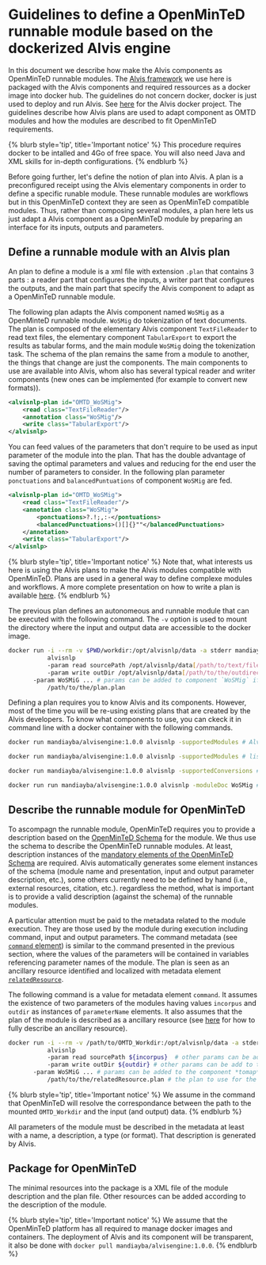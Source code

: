 


# Guidelines to define a OpenMinTeD runnable module based on the dockerized Alvis engine 
In this document we describe how make the Alvis components as OpenMinTeD runnable modules. The [Alvis framework](https://github.com/Bibliome/alvisnlp) we use here is packaged with the Alvis components and required ressources as a docker image into docker hub. The guidelines do not concern docker, docker is just used to deploy and run Alvis. See [here](https://github.com/openminted/alvis-docker) for the Alvis docker project. The guidelines describe how Alvis plans are used to adapt component as OMTD modules and how the modules are described to fit OpenMinTeD requirements.

{% blurb style='tip', title='Important notice' %}
This procedure requires docker to be intalled and 4Go of free space. You will also need Java and XML skills for in-depth configurations.
{% endblurb %}

Before going further, let's define the notion of plan into Alvis. A plan is a preconfigured receipt using the Alvis elementary components in order to define a specific runable module. These runnable modules are workflows but in this OpenMinTeD context they are seen as OpenMinTeD compatible modules. Thus, rather than composing several modules, a plan here lets us just adapt a Alvis component as a OpenMinTeD module by preparing an interface for its inputs, outputs and parameters.

## Define a runnable module with an Alvis plan
An plan to define a module is a xml file with extension `.plan` that contains 3 parts : a reader part that configures the inputs, a writer part that configures the outputs, and the main part that specify the Alvis component to adapt as a OpenMinTeD runnable module.

The following plan adapts the Alvis component named `WoSMig` as a OpenMinteD runnable module. `WoSMig` do tokenization of text documents. The plan is composed of the elementary Alvis component `TextFileReader` to read text files, the elementary component `TabularExport` to export the results as tabular forms, and the main module `WoSMig` doing the tokenization task. The schema of the plan remains the same from a module to another, the things that change are just the components. The main components to use are available into Alvis, whom also has several typical reader and writer components (new ones can be implemented (for example to convert new formats)). 

```xml
<alvisnlp-plan id="OMTD_WoSMig">
	<read class="TextFileReader"/>
	<annotation class="WoSMig"/>
	<write class="TabularExport"/>
</alvisnlp>
```

You can feed values of the parameters that don't require to be used as input parameter of the module into the plan. That has the double advantage of saving the optimal parameters and values and reducing for the end user the number of parameters to consider. In the following plan parameter `ponctuations` and `balancedPuntuations` of component `WoSMig` are fed.


```xml
<alvisnlp-plan id="OMTD_WoSMig">
	<read class="TextFileReader"/>
	<annotation class="WoSMig">
  		<ponctuations>?.!;,:-</pontuations>
  		<balancedPunctuations>()[]{}""</balancedPunctuations>
	</annotation>
	<write class="TabularExport"/>
</alvisnlp>
```

{% blurb style='tip', title='Important notice' %}
Note that, what interests us here is using the Alvis plans to make the Alvis modules compatible with OpenMinTeD. Plans are used in a general way to define complexe modules and workflows. A more complete presentation on how to write a plan is available [here](https://github.com/Bibliome/alvisnlp/wiki/Writing-plans). 
{% endblurb %}


The previous plan defines an autonomeous and runnable module that can be executed with the following command. The `-v` option is used to mount the directory where the input and output data are accessible to the docker image.   

```bash
docker run -i --rm -v $PWD/workdir:/opt/alvisnlp/data -a stderr mandiayba/alvisengine:1.0.0 
           alvisnlp
           -param read sourcePath /opt/alvisnlp/data[/path/to/text/files]  # `sourcePath` to locate input by component `TextFileReader`
           -param write outDir /opt/alvisnlp/data[/path/to/the/outdirectory/] # `outDir` to locate output by component `TabularExport` 
	   -param WoSMiG ... # params can be added to component `WoSMig` if needed
           /path/to/the/plan.plan
```


Defining a plan requires you to know Alvis and its components. However, most of the time you will be re-using existing plans that are created by the Alvis developers. To know what components to use, you can ckeck it in command line with a docker container with the following commands.

```bash
docker run mandiayba/alvisengine:1.0.0 alvisnlp -supportedModules # Alvis general help

docker run mandiayba/alvisengine:1.0.0 alvisnlp -supportedModules # list modules, including some typical readers and writers

docker run mandiayba/alvisengine:1.0.0 alvisnlp -supportedConversions # list more complex converters

docker run run mandiayba/alvisengine:1.0.0 alvisnlp -moduleDoc WoSMig # a user-document of component named `WoSMig` 

```


## Describe the runnable module for OpenMinTeD

To ascompagn the runnable module, OpenMinTeD requires you to provide a description based on the [OpenMinTeD Schema](https://guidelines.openminted.eu/the_omtd-share_metadata_schema.html) for the module. We thus use the schema to describe the OpenMinTeD runnable modules. At least, description instances of the [mandatory elements of the OpenMinTeD Schema](https://guidelines.openminted.eu/guidelines_for_providers_of_sw_resources/recommended_schema_for_sw_resources.html) are required. Alvis  automatically generates some element instances of the schema (module name and presentation, input and output parameter description, etc.), some others currently need to be defined by hand (i.e., external resources, citation, etc.). regardless the method, what is important is to provide a valid description (against the schema) of the runnable modules.

A particular attention must be paid to the metadata related to the module execution. They are those used by the module during execution including command, input and output parameters. The command metadata (see [`command` element](https://guidelines.openminted.eu/components_command.html)) is similar to the command presented in the previous section, where the values of the parameters will be contained in variables referencing parameter names of the module. The plan is seen as an ancillary resource identified and localized with metadata element [`relatedResource`](https://guidelines.openminted.eu/compoments_relatedResource.md). 

The following command is a value for metadata element `command`. It assumes the existence of two parameters of the modules having values `incorpus` and `outdir` as instances of `parameterName` elements. It also assumes that the plan of the module is described as a ancillary resource (see [here](https://guidelines.openminted.eu/guidelines_for_providers_of_ancillary_resources/)  for how to fully describe an ancillary resource). 

```bash
docker run -i --rm -v /path/to/OMTD_Workdir:/opt/alvisnlp/data -a stderr mandiayba/alvisengine:1.0.0 
           alvisnlp
           -param read sourcePath ${incorpus}  # other params can be add to the component *read* 
           -param write outDir ${outdir} # other params can be add to the component *read* 
	   -param WoSMiG ... # params can be added to the component *tomap* if required by the usage
           /path/to/the/relatedResource.plan # the plan to use for the module must be available as a related resource
```

{% blurb style='tip', title='Important notice' %}
We assume in the command that OpenMinTeD will resolve the correspondance between the path to the mounted `OMTD_Workdir` and the input (and output) data.
{% endblurb %}

All parameters of the module must be described in the metadata at least with a name, a description, a type (or format). That description is generated by Alvis.

## Package for OpenMinTeD

The minimal resources into the package is a XML file of the module description and the plan file. Other resources can be added according to the description of the module.

{% blurb style='tip', title='Important notice' %}
We assume that the OpenMinTeD platform has all required to manage docker images and containers. The deployment of Alvis and its component will be transparent, it also be done with `docker pull mandiayba/alvisengine:1.0.0`.
{% endblurb %}

